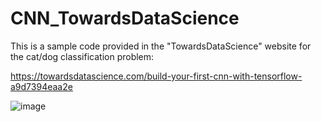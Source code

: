 # CNN_TowardsDataScience

This is a sample code provided in the "TowardsDataScience" website for the cat/dog classification problem:

https://towardsdatascience.com/build-your-first-cnn-with-tensorflow-a9d7394eaa2e

![image](https://user-images.githubusercontent.com/49845008/195989576-40cf56c6-6aae-4409-adc0-e81ac6fc676b.png)
